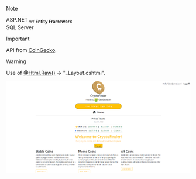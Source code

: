 
> [!NOTE]
> ASP.NET <sub>w/ <b>Entity Framework</b></sub>  
> SQL Server  

> [!IMPORTANT]
> API from [CoinGecko](https://www.coingecko.com/api/documentation).

> [!WARNING]
> Use of [@Html.Raw()](https://stackoverflow.com/questions/7751148/what-does-html-raw-do) -> "_Layout.cshtml".

![Home](https://github.com/FabiomtGoncalves/CryptoFinder/blob/master/imgs/homepage.png?raw=true)
